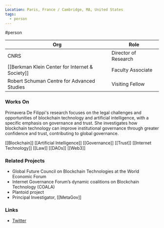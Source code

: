 ```yaml
---
Location: Paris, France / Cambridge, MA, United States
tags:
  - person
---
```

#person

| Org                                             | Role                 |
| ----------------------------------------------- | -------------------- |
| CNRS                                            | Director of Research |
| [[Berkman Klein Center for Internet & Society]] | Faculty Associate    |
| Robert Schuman Centre for Advanced Studies      | Visiting Fellow      |

### Works On

Primavera De Filippi's research focuses on the legal challenges and opportunities of blockchain technology and artificial intelligence, with a specific emphasis on governance and trust. She investigates how blockchain technology can improve institutional governance through greater confidence and trust, contributing to global governance.

[[Blockchain]]
[[Artificial Intelligence]]
[[Governance]]
[[Trust]]
[[Internet Technology]]
[[Law]]
[[DAOs]]
[[Web3]]

### Related Projects

- Global Future Council on Blockchain Technologies at the World Economic Forum
- Internet Governance Forum’s dynamic coalitions on Blockchain Technology (COALA)
- Plantoid project
- Principal Investigator, [[MetaGov]]

### Links

- [Twitter](https://twitter.com/yaoeo)
